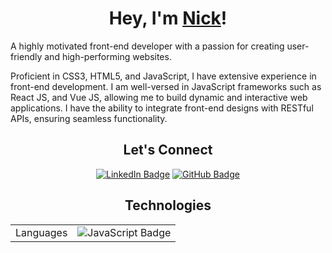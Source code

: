 <p align="center">
  </p>

  <h1 align="center">Hey, I'm <a href="https://www.nickwhiteley.net" target="_blank">Nick</a>!</h1>
 
A highly motivated front-end developer with a passion for creating user-friendly and high-performing websites. 


Proficient in CSS3, HTML5, and JavaScript, I have extensive experience in front-end development. I am well-versed in JavaScript frameworks such as React JS, and Vue JS, allowing me to build dynamic and interactive web applications. I have the ability to integrate front-end designs with RESTful APIs, ensuring seamless functionality.

  <h2 align="center">Let's Connect</h2>
  <p align="center">
    <a
      href="https://www.nickwhiteley.net/"
      target="_blank"
      >
      </a>
    <a
      href="[https://www.linkedin.com/in/nick-whiteley-1a413a27b/)/]"
      target="_blank"
      ><img
        src="https://img.shields.io/badge/LinkedIn-0A66C2?logo=linkedin&logoColor=fff&style=flat-square"
        alt="LinkedIn Badge"
    /></a>
    <a
      href="https://www.github.com/nwhite34/"
      target="_blank"
      ><img
        src="https://img.shields.io/badge/GitHub-181717?logo=github&logoColor=fff&style=flat-square"
        alt="GitHub Badge"
    /></a>
    <br/>
   
  <h2 align="center">Technologies</h1>
  <table>
    <tbody>
      <tr>
        <td>Languages</td>
        <td>
          <img
            src="https://img.shields.io/badge/JavaScript-F7DF1E?logo=javascript&logoColor=000&style=flat-square"
            alt="JavaScript Badge"
          />
    



